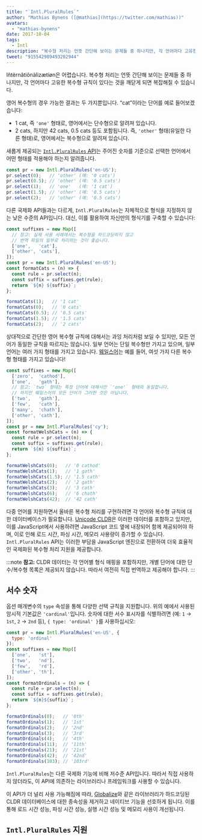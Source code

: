 ```yaml
---
title: "`Intl.PluralRules`"
author: "Mathias Bynens ([@mathias](https://twitter.com/mathias))"
avatars:
  - "mathias-bynens"
date: 2017-10-04
tags:
  - Intl
description: "복수형 처리는 언뜻 간단해 보이는 문제들 중 하나지만, 각 언어마다 고유한 복수형 규칙이 있다는 것을 깨닫게 되면 복잡해질 수 있습니다. Intl.PluralRules API가 이를 도와줄 수 있습니다!"
tweet: "915542989493202944"
---
```

Iñtërnâtiônàlizætiøn은 어렵습니다. 복수형 처리는 언뜻 간단해 보이는 문제들 중 하나지만, 각 언어마다 고유한 복수형 규칙이 있다는 것을 깨닫게 되면 복잡해질 수 있습니다.

영어 복수형의 경우 가능한 결과는 두 가지뿐입니다. “cat”이라는 단어를 예로 들어보겠습니다:

- 1 cat, 즉 `'one'` 형태로, 영어에서는 단수형으로 알려져 있습니다.
- 2 cats, 하지만 42 cats, 0.5 cats 등도 포함됩니다. 즉, `'other'` 형태(유일한 다른 형태)로, 영어에서는 복수형으로 알려져 있습니다.

새롭게 제공되는 [`Intl.PluralRules` API](https://github.com/tc39/proposal-intl-plural-rules)는 주어진 숫자를 기준으로 선택한 언어에서 어떤 형태를 적용해야 하는지 알려줍니다.

```js
const pr = new Intl.PluralRules('en-US');
pr.select(0);   // 'other' (예: '0 cats')
pr.select(0.5); // 'other' (예: '0.5 cats')
pr.select(1);   // 'one'   (예: '1 cat')
pr.select(1.5); // 'other' (예: '0.5 cats')
pr.select(2);   // 'other' (예: '0.5 cats')
```

<!--truncate-->
다른 국제화 API들과는 다르게, `Intl.PluralRules`는 자체적으로 형식을 지정하지 않는 낮은 수준의 API입니다. 대신, 이를 활용하여 자신만의 형식기를 구축할 수 있습니다:

```js
const suffixes = new Map([
  // 참고: 실제 사용 사례에서는 복수형을 하드코딩하지 않고
  // 번역 파일의 일부로 처리하는 것이 좋습니다.
  ['one',   'cat'],
  ['other', 'cats'],
]);
const pr = new Intl.PluralRules('en-US');
const formatCats = (n) => {
  const rule = pr.select(n);
  const suffix = suffixes.get(rule);
  return `${n} ${suffix}`;
};

formatCats(1);   // '1 cat'
formatCats(0);   // '0 cats'
formatCats(0.5); // '0.5 cats'
formatCats(1.5); // '1.5 cats'
formatCats(2);   // '2 cats'
```

상대적으로 간단한 영어 복수형 규칙에 대해서는 과잉 처리처럼 보일 수 있지만, 모든 언어가 동일한 규칙을 따르지는 않습니다. 일부 언어는 단일 복수형만 가지고 있으며, 일부 언어는 여러 가지 형태를 가지고 있습니다. [웨일스어](http://unicode.org/cldr/charts/latest/supplemental/language_plural_rules.html#rules)는 예를 들어, 여섯 가지 다른 복수형 형태를 가지고 있습니다!

```js
const suffixes = new Map([
  ['zero',  'cathod'],
  ['one',   'gath'],
  // 참고: `two` 형태는 특정 단어에 대해서만 `'one'` 형태와 동일합니다.
  // 하지만 웨일스어의 모든 단어가 그러한 것은 아닙니다.
  ['two',   'gath'],
  ['few',   'cath'],
  ['many',  'chath'],
  ['other', 'cath'],
]);
const pr = new Intl.PluralRules('cy');
const formatWelshCats = (n) => {
  const rule = pr.select(n);
  const suffix = suffixes.get(rule);
  return `${n} ${suffix}`;
};

formatWelshCats(0);   // '0 cathod'
formatWelshCats(1);   // '1 gath'
formatWelshCats(1.5); // '1.5 cath'
formatWelshCats(2);   // '2 gath'
formatWelshCats(3);   // '3 cath'
formatWelshCats(6);   // '6 chath'
formatWelshCats(42);  // '42 cath'
```

다중 언어를 지원하면서 올바른 복수형 처리를 구현하려면 각 언어와 복수형 규칙에 대한 데이터베이스가 필요합니다. [Unicode CLDR](http://cldr.unicode.org/)은 이러한 데이터를 포함하고 있지만, 이를 JavaScript에서 사용하려면 JavaScript 코드 옆에 내장되어 함께 제공되어야 하며, 이로 인해 로드 시간, 파싱 시간, 메모리 사용량이 증가할 수 있습니다. `Intl.PluralRules` API는 이러한 부담을 JavaScript 엔진으로 전환하여 더욱 효율적인 국제화된 복수형 처리 지원을 제공합니다.

:::note
**참고:** CLDR 데이터는 각 언어별 형식 매핑을 포함하지만, 개별 단어에 대한 단수/복수형 목록은 제공되지 않습니다. 따라서 여전히 직접 번역하고 제공해야 합니다.
:::

## 서수 숫자

옵션 매개변수의 `type` 속성을 통해 다양한 선택 규칙을 지원합니다. 위의 예에서 사용된 암시적 기본값은 `'cardinal'`입니다. 숫자에 대한 서수 표시자를 식별하려면 (예: `1` → `1st`, `2` → `2nd` 등), `{ type: 'ordinal' }`를 사용하십시오:

```js
const pr = new Intl.PluralRules('en-US', {
  type: 'ordinal'
});
const suffixes = new Map([
  ['one',   'st'],
  ['two',   'nd'],
  ['few',   'rd'],
  ['other', 'th'],
]);
const formatOrdinals = (n) => {
  const rule = pr.select(n);
  const suffix = suffixes.get(rule);
  return `${n}${suffix}`;
};

formatOrdinals(0);   // '0th'
formatOrdinals(1);   // '1st'
formatOrdinals(2);   // '2nd'
formatOrdinals(3);   // '3rd'
formatOrdinals(4);   // '4th'
formatOrdinals(11);  // '11th'
formatOrdinals(21);  // '21st'
formatOrdinals(42);  // '42nd'
formatOrdinals(103); // '103rd'
```

`Intl.PluralRules`는 다른 국제화 기능에 비해 저수준 API입니다. 따라서 직접 사용하지 않더라도, 이 API에 의존하는 라이브러리나 프레임워크를 사용할 수 있습니다.

이 API가 더 널리 사용 가능해짐에 따라, [Globalize](https://github.com/globalizejs/globalize#plural-module)와 같은 라이브러리가 하드코딩된 CLDR 데이터베이스에 대한 종속성을 제거하고 네이티브 기능을 선호하게 됩니다. 이를 통해 로드 시간 성능, 파싱 시간 성능, 실행 시간 성능 및 메모리 사용이 개선됩니다.

## `Intl.PluralRules` 지원

<feature-support chrome="63 /blog/v8-release-63"
                 firefox="58"
                 safari="13"
                 nodejs="10"
                 babel="no"></feature-support>
